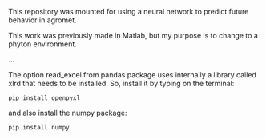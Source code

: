 This repository was mounted for using a neural network to predict future behavior in agromet. 

This work was previously made in Matlab, but my purpose is to change to a phyton environment. 

...

The option read_excel from pandas package uses internally a library called xlrd that needs to be installed. So, install it by typing on the terminal:
```shell
pip install openpyxl
```
and also install the numpy package:
```shell
pip install numpy
```